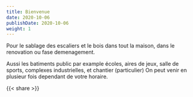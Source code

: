 ```yaml
---
title: Bienvenue
date: 2020-10-06
publishDate: 2020-10-06
weight: 1
---
```


Pour le sablage des escaliers et le bois dans tout la maison, dans le renovation ou fase demenagement.

Aussi les batiments public par example écoles, aires de jeux, salle de sports, complexes industrielles, et chantier (particulier) On peut venir en plusieur fois dependant de votre horaire.

{{< share >}}
